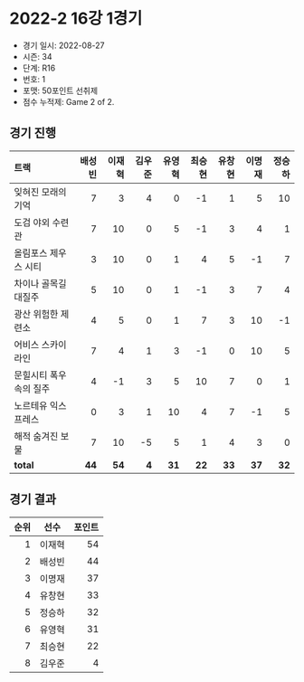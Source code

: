 # 2022-2 16강 1경기

- 경기 일시: 2022-08-27
- 시즌: 34
- 단계: R16
- 번호: 1
- 포맷: 50포인트 선취제
- 점수 누적제: Game 2 of 2.





## 경기 진행

| 트랙 | 배성빈 | 이재혁 | 김우준 | 유영혁 | 최승현 | 유창현 | 이명재 | 정승하 |
|:---|---:|---:|---:|---:|---:|---:|---:|---:|
| 잊혀진 모래의 기억 | 7 | 3 | 4 | 0 | -1 | 1 | 5 | 10 |
| 도검 야외 수련관 | 7 | 10 | 0 | 5 | -1 | 3 | 4 | 1 |
| 올림포스 제우스 시티 | 3 | 10 | 0 | 1 | 4 | 5 | -1 | 7 |
| 차이나 골목길 대질주 | 5 | 10 | 0 | 1 | -1 | 3 | 7 | 4 |
| 광산 위험한 제련소 | 4 | 5 | 0 | 1 | 7 | 3 | 10 | -1 |
| 어비스 스카이라인 | 7 | 4 | 1 | 3 | -1 | 0 | 10 | 5 |
| 문힐시티 폭우속의 질주 | 4 | -1 | 3 | 5 | 10 | 7 | 0 | 1 |
| 노르테유 익스프레스 | 0 | 3 | 1 | 10 | 4 | 7 | -1 | 5 |
| 해적 숨겨진 보물 | 7 | 10 | -5 | 5 | 1 | 4 | 3 | 0 |
| __total__ | __44__ | __54__ | __4__ | __31__ | __22__ | __33__ | __37__ | __32__ |




## 경기 결과

| 순위 | 선수 | 포인트 |
|---:|:---:|---:|
| 1 | 이재혁 | 54 |
| 2 | 배성빈 | 44 |
| 3 | 이명재 | 37 |
| 4 | 유창현 | 33 |
| 5 | 정승하 | 32 |
| 6 | 유영혁 | 31 |
| 7 | 최승현 | 22 |
| 8 | 김우준 | 4 |

